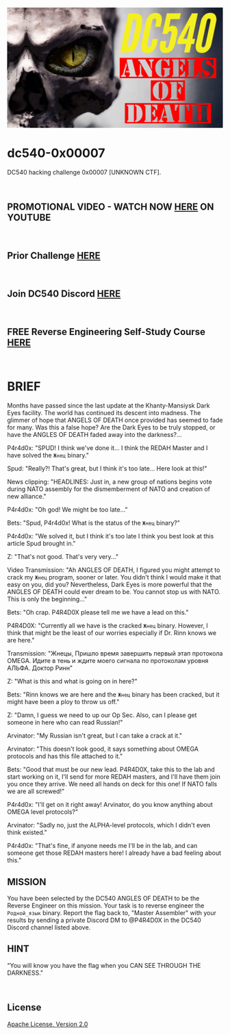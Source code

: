 ![image](https://github.com/mytechnotalent/dc540-0x00007/blob/main/DC540%20Angels%20Of%20Death.png?raw=true)

# dc540-0x00007
DC540 hacking challenge 0x00007 [UNKNOWN CTF].

<br>

## PROMOTIONAL VIDEO - WATCH NOW [HERE](https://youtu.be/YJAa4o7WXkE) ON YOUTUBE

<br>

## Prior Challenge [HERE](https://github.com/mytechnotalent/dc540-0x00006)

<br>

## Join DC540 Discord [HERE](https://discord.gg/TC9V9RCr5U)

<br>

## FREE Reverse Engineering Self-Study Course [HERE](https://github.com/mytechnotalent/Reverse-Engineering-Tutorial)

<br>

# BRIEF

Months have passed since the last update at the Khanty-Mansiysk Dark Eyes facility. The world has continued its descent into madness. The glimmer of hope that ANGELS OF DEATH once provided has seemed to fade for many. Was this a false hope? Are the Dark Eyes to be truly stopped, or have the ANGLES OF DEATH faded away into the darkness?... <br>

P4r4d0x: "SPUD! I think we've done it... I think the REDAH Master and I have solved the `Жнец` binary."<br>

Spud: "Really?! That's great, but I think it's too late... Here look at this!"<br>

News clipping: "HEADLINES: Just in, a new group of nations begins vote during NATO assembly for the dismemberment of NATO and creation of new alliance."<br>

P4r4d0x: "Oh god! We might be too late..."<br>

Bets: "Spud, P4r4d0x! What is the status of the `Жнец` binary?"<br>

P4r4d0x: "We solved it, but I think it's too late I think you best look at this article Spud brought in."<br>

Z: "That's not good. That's very very..."<br>

Video Transmission: "Ah ANGLES OF DEATH, I figured you might attempt to crack my `Жнец` program, sooner or later. You didn't think I would make it that easy on you, did you? Nevertheless, Dark Eyes is more powerful that the ANGLES OF DEATH could ever dream to be. You cannot stop us with NATO. This is only the beginning..."<br>

Bets: "Oh crap. P4R4D0X please tell me we have a lead on this."<br>

P4R4D0X: "Currently all we have is the cracked `Жнец` binary. However, I think that might be the least of our worries especially if Dr. Rinn knows we are here."<br>

Transmission: "Жнецы, Пришло время завершить первый этап протокола OMEGA. Идите в тень и ждите моего сигнала по протоколам уровня АЛЬФА.  Доктор Ринн"<br>

Z: "What is this and what is going on in here?"<br>

Bets: "Rinn knows we are here and the `Жнец` binary has been cracked, but it might have been a ploy to throw us off."<br>

Z: "Damn, I guess we need to up our Op Sec. Also, can I please get someone in here who can read Russian!"<br>

Arvinator: "My Russian isn't great, but I can take a crack at it."<br>

Arvinator: "This doesn't look good, it says something about OMEGA protocols and has this file attached to it."<br>

Bets: "Good that must be our new lead. P4R4D0X, take this to the lab and start working on it, I'll send for more REDAH masters, and I'll have them join you once they arrive. We need all hands on deck for this one! If NATO falls we are all screwed!"<br>

P4r4d0x: "I'll get on it right away! Arvinator, do you know anything about OMEGA level protocols?"<br>

Arvinator: "Sadly no, just the ALPHA-level protocols, which I didn't even think existed."<br>

P4r4d0x: "That's fine, if anyone needs me I'll be in the lab, and can someone get those REDAH masters here! I already have a bad feeling about this."<br>

## MISSION
You have been selected by the DC540 ANGLES OF DEATH to be the Reverse Engineer on this mission. Your task is to reverse engineer the `Родной_язык` binary. Report the flag back to, "Master Assembler" with your results by sending a private Discord DM to @P4R4D0X in the DC540 Discord channel listed above.

## HINT
"You will know you have the flag when you CAN SEE THROUGH THE DARKNESS."

<br>

## License
[Apache License, Version 2.0](https://www.apache.org/licenses/LICENSE-2.0)
